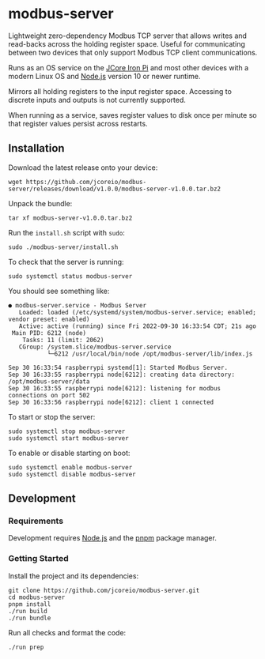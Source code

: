 # modbus-server

Lightweight zero-dependency Modbus TCP server that allows writes and read-backs across the holding
register space. Useful for communicating between two devices that only support Modbus TCP client
communications.

Runs as an OS service on the [JCore Iron Pi](https://www.jcore.io/iron-pi) and most
other devices with a modern Linux OS and [Node.js](https://nodejs.org/en/download/) version 10 or newer
runtime.

Mirrors all holding registers to the input register space. Accessing to discrete inputs and outputs is not
currently supported.

When running as a service, saves register values to disk once per minute so that register values persist across
restarts.

## Installation

Download the latest release onto your device:

```shell
wget https://github.com/jcoreio/modbus-server/releases/download/v1.0.0/modbus-server-v1.0.0.tar.bz2
```

Unpack the bundle:

```shell
tar xf modbus-server-v1.0.0.tar.bz2
```

Run the `install.sh` script with `sudo`:

```shell
sudo ./modbus-server/install.sh
```

To check that the server is running:

```shell
sudo systemctl status modbus-server
```

You should see something like:

```
● modbus-server.service - Modbus Server
   Loaded: loaded (/etc/systemd/system/modbus-server.service; enabled; vendor preset: enabled)
   Active: active (running) since Fri 2022-09-30 16:33:54 CDT; 21s ago
 Main PID: 6212 (node)
    Tasks: 11 (limit: 2062)
   CGroup: /system.slice/modbus-server.service
           └─6212 /usr/local/bin/node /opt/modbus-server/lib/index.js

Sep 30 16:33:54 raspberrypi systemd[1]: Started Modbus Server.
Sep 30 16:33:55 raspberrypi node[6212]: creating data directory: /opt/modbus-server/data
Sep 30 16:33:55 raspberrypi node[6212]: listening for modbus connections on port 502
Sep 30 16:33:56 raspberrypi node[6212]: client 1 connected
```

To start or stop the server:

```shell
sudo systemctl stop modbus-server
sudo systemctl start modbus-server
```

To enable or disable starting on boot:

```shell
sudo systemctl enable modbus-server
sudo systemctl disable modbus-server
```

## Development

### Requirements

Development requires [Node.js](https://nodejs.org/en/download/) and the [pnpm](https://pnpm.io/) package manager.

### Getting Started

Install the project and its dependencies:

```shell
git clone https://github.com/jcoreio/modbus-server.git
cd modbus-server
pnpm install
./run build
./run bundle
```

Run all checks and format the code:

```shell
./run prep
```
